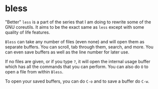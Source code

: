 # bless

"Better" `less` is a part of the series that I am doing to rewrite
some of the GNU coreutils. It aims to be the exact same as `less` except
with some quality of life features.

`Bless` can take any number of files (even none) and will open them as
separate buffers. You can scroll, tab through them, search, and more. You can
even save buffers as well as the line number for later use.

If no files are given, or if you type `?`, it will open the internal
usage buffer which has all the commands that you can perform. You can
also do `O` to open a file from within `Bless`.

To open your saved buffers, you can do `C-o` and to save a buffer do `C-w`.

